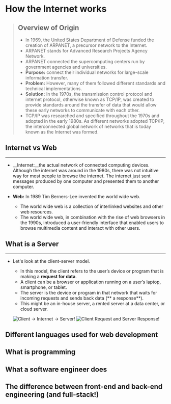 # How the Internet works


> ## Overview of Origin
> - In 1969, the United States Department of Defense funded the creation of ARPANET, a precursor network to the Internet.
> - ARPANET stands for Advanced Research Projects Agency Network.
> - ARPANET connected the supercomputing centers run by government agencies and universities.
 > - __Purpose:__ connect their individual networks for large-scale information transfer.
 > - __Problem:__ However, many of them followed different standards and technical implementations.
 > - __Solution:__ In the 1970s, the transmission control protocol and internet protocol, otherwise known as TCP/IP, was created to provide standards around the transfer of data that would allow these early networks to communicate with each other.
  > - TCP/IP was researched and specified throughout the 1970s and adopted in the early 1980s. As different networks adopted TCP/IP, the interconnected global network of networks that is today known as the Internet was formed.
  

## Internet vs Web
---
  - __Internet:__the actual network of connected computing devices. Although the internet was around in the 1980s, there was not intuitive way for most people to browse the internet. The internet just sent messages produced by one computer and presented them to another computer.</li>

  - __Web:__ In 1989 Tim Berners-Lee invented the world wide web. 
    - The world wide web is a collection of interlinked websites and other web resources. 
    - The world wide web, in combination with the rise of web browsers in the 1990s, introduced a user-friendly interface that enabled users to browse multimedia content and interact with other users.

## What is a Server
---

- Let's look at the client-server model. 
  - In this model, the client refers to the user’s device or program that is making a **request for data**.
  -  A client can be a browser or application running on a user’s laptop, smartphone, or tablet.
  -  The server is the device or program in that network that waits for incoming requests and sends back data (** a response**).
    - This might be an in-house server, a rented server at a data center, or cloud server.

  ![Client -> Internet -> Server!](https://upload.wikimedia.org/wikipedia/commons/thumb/c/c9/Client-server-model.svg/1200px-Client-server-model.svg.png)
  ![Client Request and Server Response!](https://madooei.github.io/cs421_sp20_homepage/assets/client-server-1.png)


<h2>Different languages used for web development</h2>
<h2>What is programming</h2>
<h2>What a software engineer does</h2>
<h2>The difference between front-end and back-end engineering (and full-stack!)</h2>
